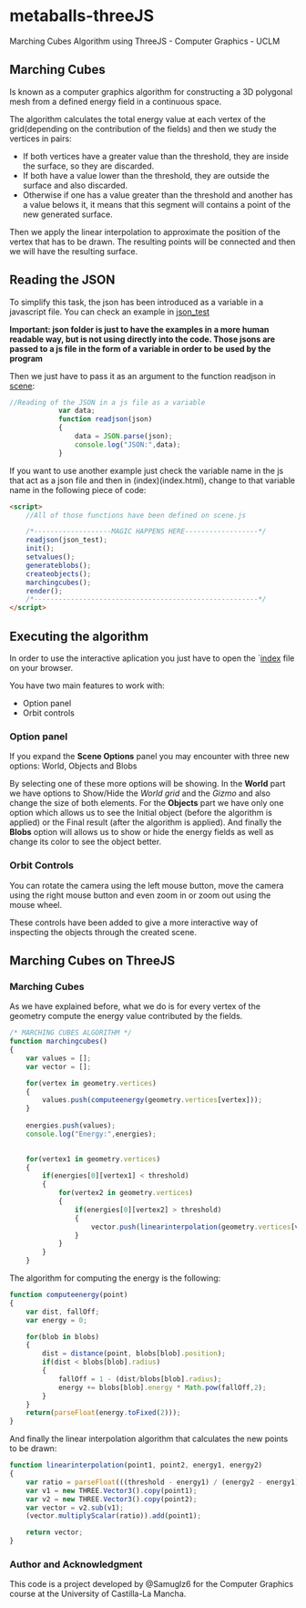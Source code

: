 # metaballs-threeJS
Marching Cubes Algorithm using ThreeJS - Computer Graphics - UCLM

## Marching Cubes

Is known as a computer graphics algorithm for constructing a 3D polygonal mesh from a defined energy field in a continuous space.

The algorithm calculates the total energy value at each vertex of the grid(depending on the contribution of the fields) and then we study the vertices in pairs:

- If both vertices have a greater value than the threshold, they are inside the surface, so they are discarded.
- If both have a value lower than the threshold, they are outside the surface and also discarded.
- Otherwise if one has a value greater than the threshold and another has a value belows it, it means that this segment will contains a point of the new generated surface. 

Then we apply the linear interpolation to approximate the position of the vertex that has to be drawn. The resulting points will be connected and then we will have the resulting surface.

## Reading the JSON

To simplify this task, the json has been introduced as a variable in a javascript file.
You can check an example in [json_test](js/json_test.js)

**Important: json folder is just to have the examples in a more human readable way, but is not using directly into the code. Those jsons are passed to a js file in the form of a variable in order to be used by the program**

Then we just have to pass it as an argument to the function readjson in [scene](js/scene.js):

```js
//Reading of the JSON in a js file as a variable
            var data;
            function readjson(json)
            {
                data = JSON.parse(json);
                console.log("JSON:",data);
            }
```

If you want to use another example just check the variable name in the js that act as a json file and then in (index)(index.html), change to that variable name in the following piece of code:

```html
<script>
    //All of those functions have been defined on scene.js

    /*-------------------MAGIC HAPPENS HERE------------------*/
    readjson(json_test);
    init();
    setvalues();
    generateblobs();
    createobjects();
    marchingcubes();
    render();
    /*-------------------------------------------------------*/
</script>
```

## Executing the algorithm

In order to use the interactive aplication you just have to open the  `[index](index.html) file on your browser.

You have two main features to work with:
- Option panel
- Orbit controls

### Option panel

If you expand the **Scene Options** panel you may encounter with three new options: World, Objects and Blobs

By selecting one of these more options will be showing.
In the **World** part we have options to Show/Hide the _World grid_ and the _Gizmo_ and also change the size of both elements.
For the **Objects** part we have only one option which allows us to see the Initial object (before the algorithm is applied) or the Final result (after the algorithm is applied).
And finally the **Blobs** option will allows us to show or hide the energy fields as well as change its color to see the object better.

### Orbit Controls

You can rotate the camera using the left mouse button, move the camera using the right mouse button and even zoom in or zoom out using the mouse wheel.

These controls have been added to give a more interactive way of inspecting the objects through the created scene.

## Marching Cubes on ThreeJS

### Marching Cubes

As we have explained before, what we do is for every vertex of the geometry compute the energy value contributed by the fields.

```js
/* MARCHING CUBES ALGORITHM */
function marchingcubes()
{
    var values = [];
    var vector = [];

    for(vertex in geometry.vertices)
    {
        values.push(computeenergy(geometry.vertices[vertex]));
    }
                
    energies.push(values);
    console.log("Energy:",energies);

                
    for(vertex1 in geometry.vertices)
    {
        if(energies[0][vertex1] < threshold)
        {
            for(vertex2 in geometry.vertices)
            {
                if(energies[0][vertex2] > threshold)
                {                
                    vector.push(linearinterpolation(geometry.vertices[vertex1], geometry.vertices[vertex2], energies[0][vertex1], energies[0][vertex2]));
                }
            }
        }      
    }
```

The algorithm for computing the energy is the following:

```js
function computeenergy(point)
{
    var dist, fallOff;
    var energy = 0;

    for(blob in blobs)
    {
        dist = distance(point, blobs[blob].position);
        if(dist < blobs[blob].radius)
        {
            fallOff = 1 - (dist/blobs[blob].radius);
            energy += blobs[blob].energy * Math.pow(fallOff,2);
        }
    }
    return(parseFloat(energy.toFixed(2)));
}
```

And finally the linear interpolation algorithm that calculates the new points to be drawn:

```js
function linearinterpolation(point1, point2, energy1, energy2)
{
    var ratio = parseFloat(((threshold - energy1) / (energy2 - energy1)).toFixed(2));
    var v1 = new THREE.Vector3().copy(point1);
    var v2 = new THREE.Vector3().copy(point2);
    var vector = v2.sub(v1);
    (vector.multiplyScalar(ratio)).add(point1);

    return vector;
}
```

### Author and Acknowledgment
This code is a project developed by @Samuglz6 for the Computer Graphics course at the University of Castilla-La Mancha.
